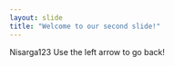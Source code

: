 ```yaml
---
layout: slide
title: "Welcome to our second slide!"
---
```

Nisarga123
Use the left arrow to go back!
